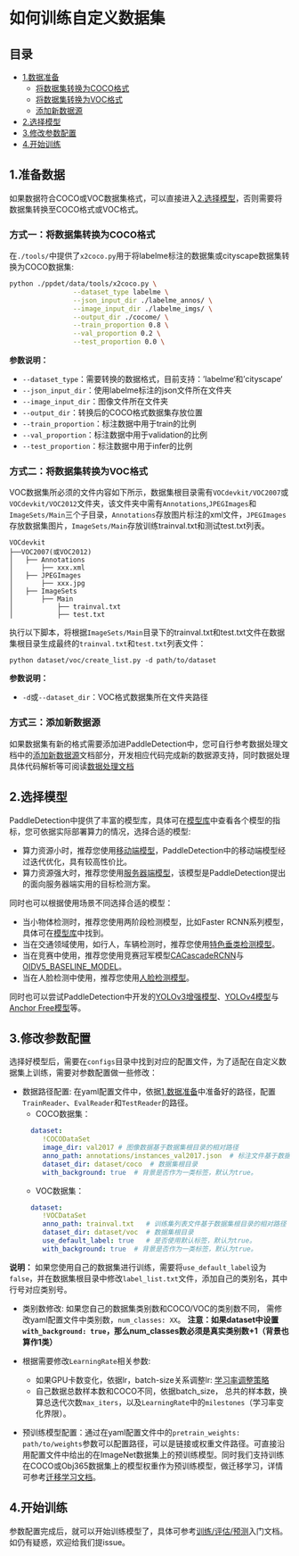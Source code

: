 # 如何训练自定义数据集

## 目录
- [1.数据准备](#1.准备数据)
    - [将数据集转换为COCO格式](#方式一：将数据集转换为COCO格式)
    - [将数据集转换为VOC格式](#方式二：将数据集转换为VOC格式)
    - [添加新数据源](#方式三：添加新数据源)
- [2.选择模型](#2.选择模型)
- [3.修改参数配置](#3.修改参数配置)
- [4.开始训练](#4.开始训练)

## 1.准备数据
如果数据符合COCO或VOC数据集格式，可以直接进入[2.选择模型](#2.选择模型)，否则需要将数据集转换至COCO格式或VOC格式。

### 方式一：将数据集转换为COCO格式

在`./tools/`中提供了`x2coco.py`用于将labelme标注的数据集或cityscape数据集转换为COCO数据集:
```bash
python ./ppdet/data/tools/x2coco.py \
                --dataset_type labelme \
                --json_input_dir ./labelme_annos/ \
                --image_input_dir ./labelme_imgs/ \
                --output_dir ./cocome/ \
                --train_proportion 0.8 \
                --val_proportion 0.2 \
                --test_proportion 0.0 \
```
**参数说明：**

- `--dataset_type`：需要转换的数据格式，目前支持：’labelme‘和’cityscape‘
- `--json_input_dir`：使用labelme标注的json文件所在文件夹
- `--image_input_dir`：图像文件所在文件夹
- `--output_dir`：转换后的COCO格式数据集存放位置
- `--train_proportion`：标注数据中用于train的比例
- `--val_proportion`：标注数据中用于validation的比例
- `--test_proportion`：标注数据中用于infer的比例

### 方式二：将数据集转换为VOC格式

VOC数据集所必须的文件内容如下所示，数据集根目录需有`VOCdevkit/VOC2007`或`VOCdevkit/VOC2012`文件夹，该文件夹中需有`Annotations`,`JPEGImages`和`ImageSets/Main`三个子目录，`Annotations`存放图片标注的xml文件，`JPEGImages`存放数据集图片，`ImageSets/Main`存放训练trainval.txt和测试test.txt列表。
  ```
  VOCdevkit
  ├──VOC2007(或VOC2012)
  │   ├── Annotations
  │       ├── xxx.xml
  │   ├── JPEGImages
  │       ├── xxx.jpg
  │   ├── ImageSets
  │       ├── Main
  │           ├── trainval.txt
  │           ├── test.txt
  ```

执行以下脚本，将根据`ImageSets/Main`目录下的trainval.txt和test.txt文件在数据集根目录生成最终的`trainval.txt`和`test.txt`列表文件：
```shell
python dataset/voc/create_list.py -d path/to/dataset
```
**参数说明：**
- `-d`或`--dataset_dir`：VOC格式数据集所在文件夹路径


### 方式三：添加新数据源

如果数据集有新的格式需要添加进PaddleDetection中，您可自行参考数据处理文档中的[添加新数据源](../advanced_tutorials/READER.md#添加新数据源)文档部分，开发相应代码完成新的数据源支持，同时数据处理具体代码解析等可阅读[数据处理文档](../advanced_tutorials/READER.md)


## 2.选择模型

PaddleDetection中提供了丰富的模型库，具体可在[模型库](../MODEL_ZOO_cn.md)中查看各个模型的指标，您可依据实际部署算力的情况，选择合适的模型:

- 算力资源小时，推荐您使用[移动端模型](../featured_model/MOBILE_SIDE.md)，PaddleDetection中的移动端模型经过迭代优化，具有较高性价比。
- 算力资源强大时，推荐您使用[服务器端模型](../featured_model/SERVER_SIDE.md)，该模型是PaddleDetection提出的面向服务器端实用的目标检测方案。

同时也可以根据使用场景不同选择合适的模型：
- 当小物体检测时，推荐您使用两阶段检测模型，比如Faster RCNN系列模型，具体可在[模型库](../MODEL_ZOO_cn.md)中找到。
- 当在交通领域使用，如行人，车辆检测时，推荐您使用[特色垂类检测模型](../featured_model/CONTRIB_cn.md)。
- 当在竞赛中使用，推荐您使用竞赛冠军模型[CACascadeRCNN](../featured_model/champion_model/CACascadeRCNN.md)与[OIDV5_BASELINE_MODEL](../featured_model/champion_model/OIDV5_BASELINE_MODEL.md)。
- 当在人脸检测中使用，推荐您使用[人脸检测模型](../featured_model/FACE_DETECTION.md)。

同时也可以尝试PaddleDetection中开发的[YOLOv3增强模型](../featured_model/YOLOv3_ENHANCEMENT.md)、[YOLOv4模型](../featured_model/YOLO_V4.md)与[Anchor Free模型](../featured_model/ANCHOR_FREE_DETECTION.md)等。



## 3.修改参数配置

选择好模型后，需要在`configs`目录中找到对应的配置文件，为了适配在自定义数据集上训练，需要对参数配置做一些修改：

- 数据路径配置: 在yaml配置文件中，依据[1.数据准备](#1.准备数据)中准备好的路径，配置`TrainReader`、`EvalReader`和`TestReader`的路径。
    - COCO数据集：
     ```yaml
       dataset:
          !COCODataSet
          image_dir: val2017 # 图像数据基于数据集根目录的相对路径
          anno_path: annotations/instances_val2017.json  # 标注文件基于数据集根目录的相对路径
          dataset_dir: dataset/coco  # 数据集根目录
          with_background: true  # 背景是否作为一类标签，默认为true。
     ```
    - VOC数据集：
     ```yaml
       dataset:
          !VOCDataSet
          anno_path: trainval.txt   # 训练集列表文件基于数据集根目录的相对路径
          dataset_dir: dataset/voc  # 数据集根目录
          use_default_label: true   # 是否使用默认标签，默认为true。
          with_background: true  # 背景是否作为一类标签，默认为true。
     ```

**说明：** 如果您使用自己的数据集进行训练，需要将`use_default_label`设为`false`，并在数据集根目录中修改`label_list.txt`文件，添加自己的类别名，其中行号对应类别号。

- 类别数修改: 如果您自己的数据集类别数和COCO/VOC的类别数不同， 需修改yaml配置文件中类别数，`num_classes: XX`。
**注意：如果dataset中设置`with_background: true`，那么num_classes数必须是真实类别数+1（背景也算作1类）**

-  根据需要修改`LearningRate`相关参数:
    - 如果GPU卡数变化，依据lr，batch-size关系调整lr: [学习率调整策略](../FAQ.md#faq%E5%B8%B8%E8%A7%81%E9%97%AE%E9%A2%98)
    - 自己数据总数样本数和COCO不同，依据batch_size， 总共的样本数，换算总迭代次数`max_iters`，以及`LearningRate`中的`milestones`（学习率变化界限）。

- 预训练模型配置：通过在yaml配置文件中的`pretrain_weights: path/to/weights`参数可以配置路径，可以是链接或权重文件路径。可直接沿用配置文件中给出的在ImageNet数据集上的预训练模型。同时我们支持训练在COCO或Obj365数据集上的模型权重作为预训练模型，做迁移学习，详情可参考[迁移学习文档](../advanced_tutorials/TRANSFER_LEARNING_cn.md)。

## 4.开始训练

参数配置完成后，就可以开始训练模型了，具体可参考[训练/评估/预测](GETTING_STARTED_cn.md)入门文档。
如仍有疑惑，欢迎给我们提issue。
